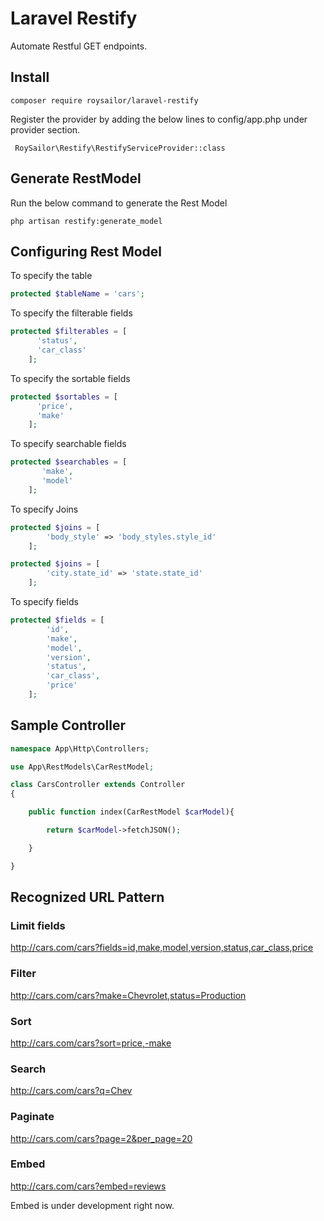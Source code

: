 Laravel Restify
=========================

Automate Restful GET endpoints.

## Install

```
composer require roysailor/laravel-restify
```

Register the provider by adding the below lines to config/app.php under provider section.

```
 RoySailor\Restify\RestifyServiceProvider::class
```

## Generate RestModel

Run the below command to generate the Rest Model

```
php artisan restify:generate_model
```

## Configuring Rest Model

To specify the table

```php
protected $tableName = 'cars';
```

To specify the filterable fields

```php
protected $filterables = [
      'status',
      'car_class'
    ];
```

To specify the sortable fields

```php
protected $sortables = [
      'price',
      'make'
    ];
```

To specify searchable fields

```php
protected $searchables = [
       'make',
       'model'
    ];
```

To specify Joins

```php
protected $joins = [
        'body_style' => 'body_styles.style_id'
    ];
```

```php
protected $joins = [
        'city.state_id' => 'state.state_id'
    ];
```

To specify fields

```php
protected $fields = [
        'id',
        'make',
        'model',
        'version',
        'status',
        'car_class',
        'price'
    ];
```

## Sample Controller

```php
namespace App\Http\Controllers;

use App\RestModels\CarRestModel;

class CarsController extends Controller
{

    public function index(CarRestModel $carModel){

        return $carModel->fetchJSON();

    }

}
```

## Recognized URL Pattern

### Limit fields

http://cars.com/cars?fields=id,make,model,version,status,car_class,price

### Filter

http://cars.com/cars?make=Chevrolet,status=Production

### Sort

http://cars.com/cars?sort=price,-make

### Search

http://cars.com/cars?q=Chev

### Paginate

http://cars.com/cars?page=2&per_page=20

### Embed

http://cars.com/cars?embed=reviews

Embed is under development right now.